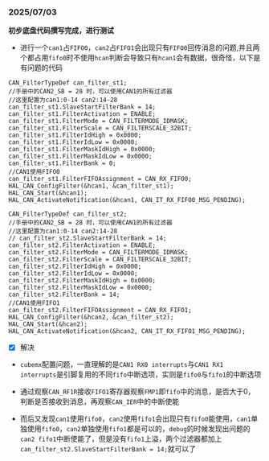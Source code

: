 ### 2025/07/03

**初步底盘代码撰写完成，进行测试**

- 进行一个`can1`占`FIFO0`，`can2`占`FIFO1`会出现只有`FIFO0`回传消息的问题,并且两个都占用`fifo0`时不使用`hcan`判断会导致只有`hcan1`会有数据，很奇怪，以下是有问题的代码

```
CAN_FilterTypeDef can_filter_st1;
//手册中的CAN2_SB = 28 时，可以使用CAN1的所有过滤器
//这里配置为can1:0-14 can2:14-28
can_filter_st1.SlaveStartFilterBank = 14;
can_filter_st1.FilterActivation = ENABLE;
can_filter_st1.FilterMode = CAN_FILTERMODE_IDMASK;
can_filter_st1.FilterScale = CAN_FILTERSCALE_32BIT;
can_filter_st1.FilterIdHigh = 0x0000;
can_filter_st1.FilterIdLow = 0x0000;
can_filter_st1.FilterMaskIdHigh = 0x0000;
can_filter_st1.FilterMaskIdLow = 0x0000;
can_filter_st1.FilterBank = 0;
//CAN1使用FIFO0
can_filter_st1.FilterFIFOAssignment = CAN_RX_FIFO0;
HAL_CAN_ConfigFilter(&hcan1, &can_filter_st1);
HAL_CAN_Start(&hcan1);
HAL_CAN_ActivateNotification(&hcan1, CAN_IT_RX_FIFO0_MSG_PENDING);

CAN_FilterTypeDef can_filter_st2;
//手册中的CAN2_SB = 28 时，可以使用CAN1的所有过滤器
//这里配置为can1:0-14 can2:14-28
// can_filter_st2.SlaveStartFilterBank = 14;
can_filter_st2.FilterActivation = ENABLE;
can_filter_st2.FilterMode = CAN_FILTERMODE_IDMASK;
can_filter_st2.FilterScale = CAN_FILTERSCALE_32BIT;
can_filter_st2.FilterIdHigh = 0x0000;
can_filter_st2.FilterIdLow = 0x0000;
can_filter_st2.FilterMaskIdHigh = 0x0000;
can_filter_st2.FilterMaskIdLow = 0x0000;
can_filter_st2.FilterBank = 14;
//CAN1使用FIFO1
can_filter_st2.FilterFIFOAssignment = CAN_RX_FIFO1;
HAL_CAN_ConfigFilter(&hcan2, &can_filter_st2);
HAL_CAN_Start(&hcan2);
HAL_CAN_ActivateNotification(&hcan2, CAN_IT_RX_FIFO1_MSG_PENDING);

```

- [x] 解决

- `cubemx`配置问题，一直理解的是`CAN1 RX0 interrupts`与`CAN1 RX1 interrupts`是引脚复用的不同`fifo`中断选项，实则是`fifo0`与`fifo1`的中断选项

- 通过观察`CAN_RF1R`接收`FIFO1`寄存器观察`FMP1`即`fifo`中的消息，是否大于0，判断是否接收到消息，再观察`CAN_IER`中的中断使能

- 而后又发现`can1`使用`fifo0`，`can2`使用`fifo1`会出现只有`fifo0`能使用，`can1`单独使用`fifo0`，`can2`单独使用`fifo1`都是可以的，`debug`的时候发现出问题的`can2 fifo1`中断使能了，但是没有`fifo1`上溢，两个过滤器都加上`can_filter_st2.SlaveStartFilterBank = 14;`就可以了

  

